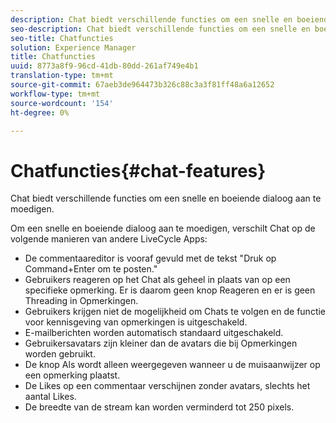 ```yaml
---
description: Chat biedt verschillende functies om een snelle en boeiende dialoog aan te moedigen.
seo-description: Chat biedt verschillende functies om een snelle en boeiende dialoog aan te moedigen.
seo-title: Chatfuncties
solution: Experience Manager
title: Chatfuncties
uuid: 8773a8f9-96cd-41db-80dd-261af749e4b1
translation-type: tm+mt
source-git-commit: 67aeb3de964473b326c88c3a3f81ff48a6a12652
workflow-type: tm+mt
source-wordcount: '154'
ht-degree: 0%

---
```



# Chatfuncties{#chat-features}

Chat biedt verschillende functies om een snelle en boeiende dialoog aan te moedigen.



Om een snelle en boeiende dialoog aan te moedigen, verschilt Chat op de volgende manieren van andere LiveCycle Apps:

* De commentaareditor is vooraf gevuld met de tekst &quot;Druk op Command+Enter om te posten.&quot;
* Gebruikers reageren op het Chat als geheel in plaats van op een specifieke opmerking. Er is daarom geen knop Reageren en er is geen Threading in Opmerkingen.
* Gebruikers krijgen niet de mogelijkheid om Chats te volgen en de functie voor kennisgeving van opmerkingen is uitgeschakeld.
* E-mailberichten worden automatisch standaard uitgeschakeld.
* Gebruikersavatars zijn kleiner dan de avatars die bij Opmerkingen worden gebruikt.
* De knop Als wordt alleen weergegeven wanneer u de muisaanwijzer op een opmerking plaatst.
* De Likes op een commentaar verschijnen zonder avatars, slechts het aantal Likes.
* De breedte van de stream kan worden verminderd tot 250 pixels.

